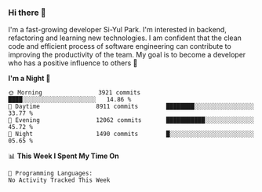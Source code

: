 ### Hi there 👋


I'm a fast-growing developer Si-Yul Park. I'm interested in backend, refactoring and learning new technologies. I am confident that the clean code and efficient process of software engineering can contribute to improving the productivity of the team. My goal is to become a developer who has a positive influence to others 🔭

<!--START_SECTION:waka-->
**I'm a Night 🦉** 

```text
🌞 Morning                3921 commits        ████░░░░░░░░░░░░░░░░░░░░░   14.86 % 
🌆 Daytime                8911 commits        ████████░░░░░░░░░░░░░░░░░   33.77 % 
🌃 Evening                12062 commits       ███████████░░░░░░░░░░░░░░   45.72 % 
🌙 Night                  1490 commits        █░░░░░░░░░░░░░░░░░░░░░░░░   05.65 % 
```


📊 **This Week I Spent My Time On** 

```text
💬 Programming Languages: 
No Activity Tracked This Week
```


<!--END_SECTION:waka-->
